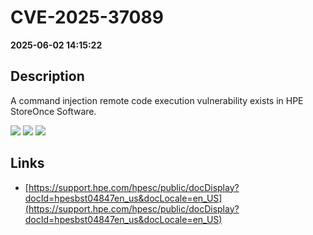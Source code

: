 # CVE-2025-37089

**2025-06-02 14:15:22**

## Description
A command injection remote code execution vulnerability exists in HPE StoreOnce Software.

![](https://img.shields.io/static/v1?label=Score&message=7.5&color=red)
![](https://img.shields.io/static/v1?label=Severity&message=HIGH&color=red)
![](https://img.shields.io/static/v1?label=CWE&message=RCE&color=green)

## Links
- [https://support.hpe.com/hpesc/public/docDisplay?docId=hpesbst04847en_us&docLocale=en_US](https://support.hpe.com/hpesc/public/docDisplay?docId=hpesbst04847en_us&docLocale=en_US)
